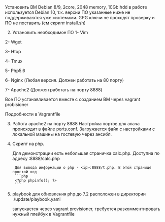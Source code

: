 
Установить ВМ Debian 8/9, 2core, 2048 memory, 10Gb hdd
в работе используется Debian 10, т.к. версии ПО указанные ниже не поддерживаются уже системами. GPG ключи не проходят проверку и ПО не поставить (см скрипт install.sh)

2. Установить необходимое ПО 
  1- Vim
  
  2- Wget
  
  3- Htop
  
  4- Tmux
  
  5- Php5.6
  
  6- Nginx (Любая версия. Должен работать на 80 порту)
  
  7- Apache2 (Должен работать на порту 8888)
  
Все ПО устанавливается вместе с созданием ВМ через vagrant probisioner

Подробности в Vagrantfile

3. Работа apache2 на порту 8888
   Настройка портов для апача происходит в файле ports.conf. Загружается файл с настройками с локальной машины на гостевую через ансибл. 
   
4. Скрипт на php. 

    Для демонстрации есть небольшая страничка calc.php. Доступна по адресу <ip>:8888/calc.php

        Для вывода информации о php - <ip>:8888/t.php. В этой странице простой код
        ```php
        <?php phpinfo(); ?>
        ```
5. playbook для обновления php до 7.2 расположен в директории ./update/playbook.yaml

   запускается через vagrant provisioner, требуется разкомментировать нужный плейбук в Vagrantfile
